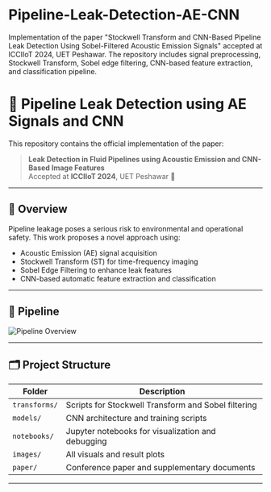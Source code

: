 # Pipeline-Leak-Detection-AE-CNN
Implementation of the paper "Stockwell Transform and CNN-Based Pipeline Leak Detection Using Sobel-Filtered Acoustic Emission Signals" accepted at ICCIIoT 2024, UET Peshawar. The repository includes signal preprocessing, Stockwell Transform, Sobel edge filtering, CNN-based feature extraction, and classification pipeline.


# 🚰 Pipeline Leak Detection using AE Signals and CNN

This repository contains the official implementation of the paper:

> **Leak Detection in Fluid Pipelines using Acoustic Emission and CNN-Based Image Features**  
> Accepted at **ICCIIoT 2024**, UET Peshawar 🎉

---

## 📌 Overview

Pipeline leakage poses a serious risk to environmental and operational safety. This work proposes a novel approach using:

- Acoustic Emission (AE) signal acquisition
- Stockwell Transform (ST) for time-frequency imaging
- Sobel Edge Filtering to enhance leak features
- CNN-based automatic feature extraction and classification

---

## 🔧 Pipeline

![Pipeline Overview](images/pipeline_overview.png)

---

## 🗂️ Project Structure

| Folder         | Description                                                  |
|----------------|--------------------------------------------------------------|
| `transforms/`  | Scripts for Stockwell Transform and Sobel filtering          |
| `models/`      | CNN architecture and training scripts                        |
| `notebooks/`   | Jupyter notebooks for visualization and debugging            |
| `images/`      | All visuals and result plots                                 |
| `paper/`       | Conference paper and supplementary documents                 |

---

